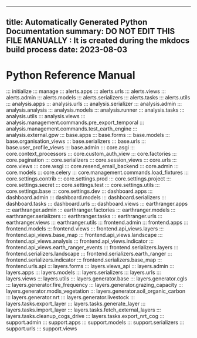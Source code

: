 
---
title: Automatically Generated Python Documentation
summary: DO NOT EDIT THIS FILE MANUALLY : It is created during the mkdocs build process
date: 2023-08-03
---

# Python Reference Manual
::: initialize
::: manage
::: alerts.apps
::: alerts.urls
::: alerts.views
::: alerts.admin
::: alerts.models
::: alerts.serializers
::: alerts.tasks
::: alerts.utils
::: analysis.apps
::: analysis.urls
::: analysis.serializer
::: analysis.admin
::: analysis.analysis
::: analysis.models
::: analysis.runner
::: analysis.tasks
::: analysis.utils
::: analysis.views
::: analysis.management.commands.pre_export_temporal
::: analysis.management.commands.test_earth_engine
::: analysis.external.gpw
::: base.apps
::: base.forms
::: base.models
::: base.organisation_views
::: base.serializers
::: base.urls
::: base.user_profile_views
::: base.admin
::: core.asgi
::: core.context_processors
::: core.custom_auth_view
::: core.factories
::: core.pagination
::: core.serializers
::: core.session_views
::: core.urls
::: core.views
::: core.wsgi
::: core.resend_email_backend
::: core.admin
::: core.models
::: core.celery
::: core.management.commands.load_fixtures
::: core.settings.contrib
::: core.settings.prod
::: core.settings.project
::: core.settings.secret
::: core.settings.test
::: core.settings.utils
::: core.settings.base
::: core.settings.dev
::: dashboard.apps
::: dashboard.admin
::: dashboard.models
::: dashboard.serializers
::: dashboard.tasks
::: dashboard.urls
::: dashboard.views
::: earthranger.apps
::: earthranger.admin
::: earthranger.factories
::: earthranger.models
::: earthranger.serializers
::: earthranger.tasks
::: earthranger.urls
::: earthranger.views
::: earthranger.utils
::: frontend.admin
::: frontend.apps
::: frontend.models
::: frontend.views
::: frontend.api_views.layers
::: frontend.api_views.base_map
::: frontend.api_views.landscape
::: frontend.api_views.analysis
::: frontend.api_views.indicator
::: frontend.api_views.earth_ranger_events
::: frontend.serializers.layers
::: frontend.serializers.landscape
::: frontend.serializers.earth_ranger
::: frontend.serializers.indicator
::: frontend.serializers.base_map
::: frontend.urls.api
::: layers.forms
::: layers.views_api
::: layers.admin
::: layers.apps
::: layers.models
::: layers.serializers
::: layers.urls
::: layers.views
::: layers.utils
::: layers.generator.base
::: layers.generator.cgls
::: layers.generator.fire_frequency
::: layers.generator.grazing_capacity
::: layers.generator.modis_vegetation
::: layers.generator.soil_organic_carbon
::: layers.generator.nrt
::: layers.generator.livestock
::: layers.tasks.export_layer
::: layers.tasks.generate_layer
::: layers.tasks.import_layer
::: layers.tasks.fetch_external_layers
::: layers.tasks.cleanup_cogs_drive
::: layers.tasks.export_nrt_cog
::: support.admin
::: support.apps
::: support.models
::: support.serializers
::: support.urls
::: support.views
